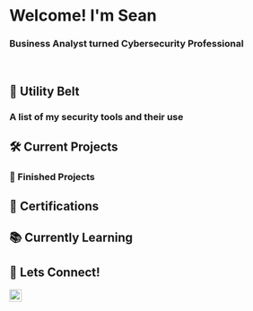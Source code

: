 <h1>Welcome! I'm Sean</h1>
<h3>Business Analyst turned Cybersecurity Professional</h3><br>

<h2>🦇 Utility Belt</h2>
<h3>A list of my security tools and their use</h3>

<h2>🛠 Current Projects</h2>
<h3>🏁 Finished Projects</h3>

<h2>📜 Certifications</h2>

<h2>📚 Currently Learning</h2>

<h2>🤳 Lets Connect!</h2>

[<img align="left" alt="SeanScretchen | LinkedIn" width="22px" src="https://cdn.jsdelivr.net/npm/simple-icons@v3/icons/linkedin.svg" />][linkedin]

[linkedin]: https://www.linkedin.com/in/sean-scretchen

